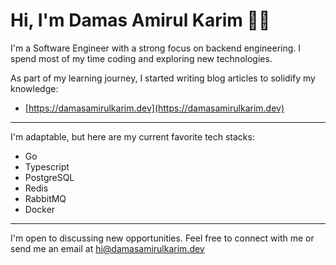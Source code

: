 # Hi, I'm Damas Amirul Karim ✋🏻

I'm a Software Engineer with a strong focus on backend engineering. I spend most of my time coding and exploring new technologies.

As part of my learning journey, I started writing blog articles to solidify my knowledge:
- [https://damasamirulkarim.dev](https://damasamirulkarim.dev)

---

I'm adaptable, but here are my current favorite tech stacks:

- Go
- Typescript
- PostgreSQL
- Redis
- RabbitMQ
- Docker

---

I'm open to discussing new opportunities. Feel free to connect with me or send me an email at hi@damasamirulkarim.dev
